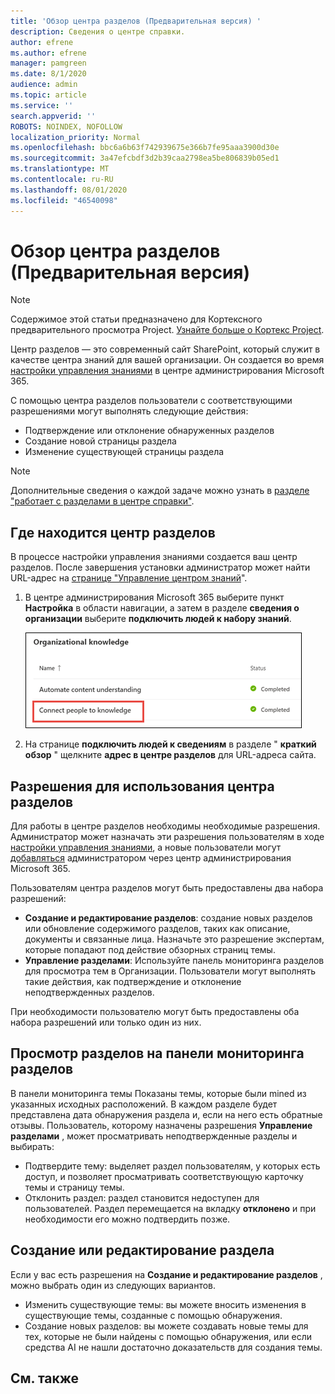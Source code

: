 ```yaml
---
title: 'Обзор центра разделов (Предварительная версия) '
description: Сведения о центре справки.
author: efrene
ms.author: efrene
manager: pamgreen
ms.date: 8/1/2020
audience: admin
ms.topic: article
ms.service: ''
search.appverid: ''
ROBOTS: NOINDEX, NOFOLLOW
localization_priority: Normal
ms.openlocfilehash: bbc6a6b63f742939675e366b7fe95aaa3900d30e
ms.sourcegitcommit: 3a47efcbdf3d2b39caa2798ea5be806839b05ed1
ms.translationtype: MT
ms.contentlocale: ru-RU
ms.lasthandoff: 08/01/2020
ms.locfileid: "46540098"
---
```

# <a name="topic-center-overview-preview"></a>Обзор центра разделов (Предварительная версия)

> [!Note] 
> Содержимое этой статьи предназначено для Кортексного предварительного просмотра Project. [Узнайте больше о Кортекс Project](https://aka.ms/projectcortex).

Центр разделов — это современный сайт SharePoint, который служит в качестве центра знаний для вашей организации. Он создается во время [настройки управления знаниями](set-up-knowledge-network.md) в центре администрирования Microsoft 365.

С помощью центра разделов пользователи с соответствующими разрешениями могут выполнять следующие действия:

- Подтверждение или отклонение обнаруженных разделов
- Создание новой страницы раздела
- Изменение существующей страницы раздела

> [!Note] 
> Дополнительные сведения о каждой задаче можно узнать в [разделе "работает с разделами в центре справки"](work-with-topics.md).

## <a name="where-is-the-topic-center"></a>Где находится центр разделов

В процессе настройки управления знаниями создается ваш центр разделов. После завершения установки администратор может найти URL-адрес на [странице "Управление центром знаний](manage-knowledge-network.md)".

1. В центре администрирования Microsoft 365 выберите пункт **Настройка** в области навигации, а затем в разделе **сведения о организации** выберите **подключить людей к набору знаний**.

   ![Подключение пользователей к базе знаний](../media/content-understanding/manage-connect-people-to-knowledge.png) </br>

2. На странице **подключить людей к сведениям** в разделе " **краткий обзор** " щелкните **адрес в центре разделов** для URL-адреса сайта.

## <a name="permissions-to-use-the-topic-center"></a>Разрешения для использования центра разделов

Для работы в центре разделов необходимы необходимые разрешения. Администратор может назначать эти разрешения пользователям в ходе [настройки управления знаниями](set-up-knowledge-network.md), а новые пользователи могут [добавляться](give-user-permissions-to-the-topic-center.md) администратором через центр администрирования Microsoft 365.

Пользователям центра разделов могут быть предоставлены два набора разрешений:

- **Создание и редактирование разделов**: создание новых разделов или обновление содержимого разделов, таких как описание, документы и связанные лица. Назначьте это разрешение экспертам, которые попадают под действие обзорных страниц темы.
- **Управление разделами**: Используйте панель мониторинга разделов для просмотра тем в Организации. Пользователи могут выполнять такие действия, как подтверждение и отклонение неподтвержденных разделов.

При необходимости пользователю могут быть предоставлены оба набора разрешений или только один из них. 

## <a name="reviewing-topics-in-the-topic-dashboard"></a>Просмотр разделов на панели мониторинга разделов

В панели мониторинга темы Показаны темы, которые были mined из указанных исходных расположений. В каждом разделе будет представлена дата обнаружения раздела и, если на него есть обратные отзывы. Пользователь, которому назначены разрешения **Управление разделами** , может просматривать неподтвержденные разделы и выбирать:
- Подтвердите тему: выделяет раздел пользователям, у которых есть доступ, и позволяет просматривать соответствующую карточку темы и страницу темы.
- Отклонить раздел: раздел становится недоступен для пользователей. Раздел перемещается на вкладку **отклонено** и при необходимости его можно подтвердить позже.

## <a name="create-or-edit-a-topic"></a>Создание или редактирование раздела

Если у вас есть разрешения на **Создание и редактирование разделов** , можно выбрать один из следующих вариантов.

- Изменить существующие темы: вы можете вносить изменения в существующие темы, созданные с помощью обнаружения.
- Создание новых разделов: вы можете создавать новые темы для тех, которые не были найдены с помощью обнаружения, или если средства AI не нашли достаточно доказательств для создания темы.






## <a name="see-also"></a>См. также



  







